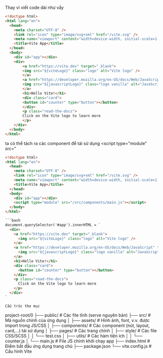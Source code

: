 
Thay vì viết code dài như vầy
```html
<!doctype html>
<html lang="en">
  <head>
    <meta charset="UTF-8" />
    <link rel="icon" type="image/svg+xml" href="/vite.svg" />
    <meta name="viewport" content="width=device-width, initial-scale=1.0" />
    <title>Vite App</title>
  </head>
  <body>
    <div id="app"></div>
    <div>
        <a href="https://vite.dev" target="_blank">
        <img src="${viteLogo}" class="logo" alt="Vite logo" />
        </a>
        <a href="https://developer.mozilla.org/en-US/docs/Web/JavaScript" target="_blank">
        <img src="${javascriptLogo}" class="logo vanilla" alt="JavaScript logo" />
        </a>
        <h1>Hello Vite!</h1>
        <div class="card">
        <button id="counter" type="button"></button>
        </div>
        <p class="read-the-docs">
        Click on the Vite logo to learn more
        </p>
    </div>
  </body>
</html>

```

ta có thể tách ra các component để tái sử dụng <script type="module" src="
```html
<!doctype html>
<html lang="en">
  <head>
    <meta charset="UTF-8" />
    <link rel="icon" type="image/svg+xml" href="/vite.svg" />
    <meta name="viewport" content="width=device-width, initial-scale=1.0" />
    <title>Vite App</title>
  </head>
  <body>
    <div id="app"></div>
    <script type="module" src="/src/components/main.js"></script>
  </body>
</html>

```bash
document.querySelector('#app').innerHTML = `
  <div>
    <a href="https://vite.dev" target="_blank">
      <img src="${viteLogo}" class="logo" alt="Vite logo" />
    </a>
    <a href="https://developer.mozilla.org/en-US/docs/Web/JavaScript" target="_blank">
      <img src="${javascriptLogo}" class="logo vanilla" alt="JavaScript logo" />
    </a>
    <h1>Hello Vite!</h1>
    <div class="card">
      <button id="counter" type="button"></button>
    </div>
    <p class="read-the-docs">
      Click on the Vite logo to learn more
    </p>
  </div>
`

```


```
Cấu trúc thư mục
```
project-root/0
├── public/                 # Các file tĩnh (serve nguyên bản)
├── src/                    # Mã nguồn chính của ứng dụng
│   ├── assets/             # Hình ảnh, font, v.v. được import trong JS/CSS
│   ├── components/         # Các component (nút, layout, card,...) tái sử dụng
│   ├── pages/              # Các trang chính 
│   ├── style/              # Các file CSS/SCSS
│   │   └── test.css
│   ├── utils/              # Các hàm tiện ích
│   │   └── counter.js
│   └── main.js             # File JS chính khởi chạy app
├── index.html              # Điểm bắt đầu ứng dụng trang chủ
├── package.json
└── vite.config.js          # Cấu hình Vite

```
